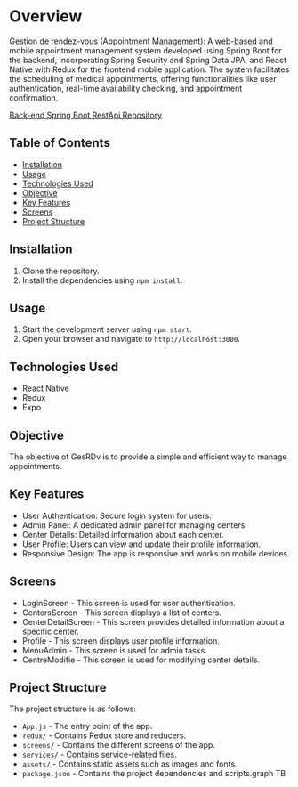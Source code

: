 
# Overview 

Gestion de rendez-vous (Appointment Management): A web-based and mobile appointment management system developed using Spring Boot for the backend, incorporating Spring Security and Spring Data JPA, and React Native with Redux for the frontend mobile application. The system facilitates the scheduling of medical appointments, offering functionalities like user authentication, real-time availability checking, and appointment confirmation.

[Back-end  Spring Boot RestApi  Repository](https://github.com/soufianesejjari/GesRDV)

## Table of Contents

- [Installation](#installation)
- [Usage](#usage)
- [Technologies Used](#technologies-used)
- [Objective](#objective)
- [Key Features](#key-features)
- [Screens](#screens)
- [Project Structure](#project-structure)

## Installation

1. Clone the repository.
2. Install the dependencies using `npm install`.

## Usage

1. Start the development server using `npm start`.
2. Open your browser and navigate to `http://localhost:3000`.

## Technologies Used

- React Native
- Redux
- Expo

## Objective

The objective of GesRDv is to provide a simple and efficient way to manage appointments.

## Key Features

- User Authentication: Secure login system for users.
- Admin Panel: A dedicated admin panel for managing centers.
- Center Details: Detailed information about each center.
- User Profile: Users can view and update their profile information.
- Responsive Design: The app is responsive and works on mobile devices.
## Screens

- LoginScreen - This screen is used for user authentication.
- CentersScreen - This screen displays a list of centers.
- CenterDetailScreen - This screen provides detailed information about a specific center.
- Profile - This screen displays user profile information.
- MenuAdmin - This screen is used for admin tasks.
- CentreModifie - This screen is used for modifying center details.

## Project Structure

The project structure is as follows:

- `App.js` - The entry point of the app.
- `redux/` - Contains Redux store and reducers.
- `screens/` - Contains the different screens of the app.
- `services/` - Contains service-related files.
- `assets/` - Contains static assets such as images and fonts.
- `package.json` - Contains the project dependencies and scripts.graph TB
